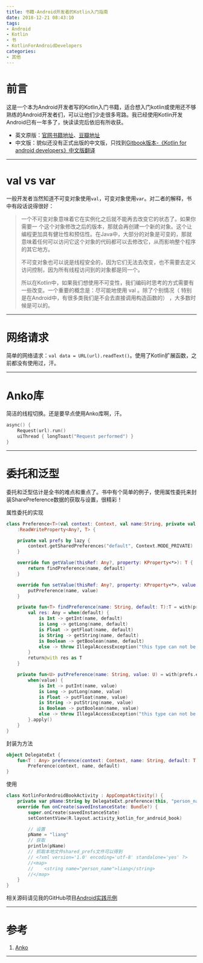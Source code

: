 ```yaml
---
title: 书籍-Android开发者的Kotlin入门指南
date: 2018-12-21 08:43:10
tags:
- Android
- Kotlin
- 书
- KotlinForAndroidDevelopers
categories:
- 其他
---
```


# 前言

这是一个本为Android开发者写的Kotlin入门书籍，适合想入门kotlin或使用还不够熟练的Android开发者们，可以让他们少走很多弯路。我已经使用Kotlin开发Android已有一年多了，快读读完后依旧有所收获。

- 英文原版：[官网书籍地址](https://leanpub.com/kotlin-for-android-developers)、[豆瓣地址](https://book.douban.com/subject/26916501/)
- 中文版：貌似还没有正式出版的中文版，只找到[Gitbook版本-《Kotlin for android developers》中文版翻译](https://wangjiegulu.gitbooks.io/kotlin-for-android-developers-zh/content/)

---

# val vs var

一般开发者当然知道不可变对象使用`val`，可变对象使用`var`。对二者的解释，书中有段话说得很好：

> 一个不可变对象意味着它在实例化之后就不能再去改变它的状态了。如果你需要一 个这个对象修改之后的版本，那就会再创建一个新的对象。这个让编程更加具有健壮性和预估性。在Java中，大部分的对象是可变的，那就意味着任何可以访问它这个对象的代码都可以去修改它，从而影响整个程序的其它地方。 
>
> 不可变对象也可以说是线程安全的，因为它们无法去改变，也不需要去定义访问控制，因为所有线程访问到的对象都是同一个。 
>
> 所以在Kotlin中，如果我们想使用不可变性，我们编码时思考的方式需要有一些改变。一个重要的概念是：尽可能地使用 val 。除了个别情况（ 特别是在Android中，有很多类我们是不会去直接调用构造函数的） ，大多数时候是可以的。 

---

# 网络请求

简单的网络请求：`val data = URL(url).readText()`。使用了Kotlin扩展函数，之前都没有使用过，汗。

---

# Anko库

简洁的线程切换。还是要早点使用Anko库啊，汗。

```kotlin
async() {
	Request(url).run()
	uiThread { longToast("Request performed") }
}
```



----

# 委托和泛型

委托和泛型估计是全书的难点和重点了。书中有个简单的例子，使用属性委托来封装SharePreference数据的获取与设置，很精彩！

属性委托的实现

```kotlin
class Preference<T>(val context: Context, val name:String, private val default: T)
    :ReadWriteProperty<Any?, T> {

    private val prefs by lazy {
        context.getSharedPreferences("default", Context.MODE_PRIVATE)
    }

    override fun getValue(thisRef: Any?, property: KProperty<*>): T {
        return findPreference(name, default)
    }

    override fun setValue(thisRef: Any?, property: KProperty<*>, value: T) {
        putPreference(name, value)
    }

    private fun<T> findPreference(name: String, default: T):T = with(prefs) {
        val res: Any = when(default) {
            is Int -> getInt(name, default)
            is Long -> getLong(name, default)
            is Float -> getFloat(name, default)
            is String -> getString(name, default)
            is Boolean -> getBoolean(name, default)
            else -> throw IllegalAccessException("this type can not be gotten from preference")
        }
        return@with res as T
    }

    private fun<U> putPreference(name: String, value: U) = with(prefs.edit()) {
        when(value) {
            is Int -> putInt(name, value)
            is Long -> putLong(name, value)
            is Float -> putFloat(name, value)
            is String -> putString(name, value)
            is Boolean -> putBoolean(name, value)
            else -> throw IllegalAccessException("this type can not be saved into preference")
        }.apply()
    }
}
```

封装为方法

```kotlin
object DelegateExt {
    fun<T : Any> preference(context: Context, name: String, default: T) =
        Preference(context, name, default)
}
```

使用

```kotlin
class KotlinForAndroidBookActivity : AppCompatActivity() {
    private var pName:String by DelegateExt.preference(this, "person_name", "default")
    override fun onCreate(savedInstanceState: Bundle?) {
        super.onCreate(savedInstanceState)
        setContentView(R.layout.activity_kotlin_for_android_book)

        // 设置
        pName = "liang"
        // 获取
        println(pName)
        // 抓取本地文件shared_prefs文件可以得到
        // <?xml version='1.0' encoding='utf-8' standalone='yes' ?>
        //<map>
        //    <string name="person_name">liang</string>
        //</map>
    }
}
```

相关源码请见我的GitHub项目[Android实践示例](https://github.com/zhangliangnbu/android-practice-demo)

---

# 参考

1. [Anko](https://github.com/Kotlin/anko)

---





